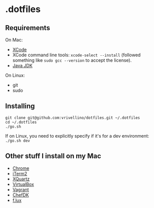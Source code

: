 # .dotfiles

## Requirements

On Mac:
* [XCode](https://itunes.apple.com/us/app/xcode/id497799835?mt=12)
* XCode command line tools: `xcode-select --install` (followed something like `sudo gcc --version` to accept
    the license).
* [Java JDK](http://www.oracle.com/technetwork/java/javase/downloads/index.html)

On Linux:
* git
* sudo

## Installing

```
git clone git@github.com:vrivellino/dotfiles.git ~/.dotfiles
cd ~/.dotfiles
./go.sh
```

If on Linux, you need to explicitly specify if it's for a dev environment: `./go.sh dev`

## Other stuff I install on my Mac

* [Chrome](https://www.google.com/intl/en/chrome/browser/desktop/index.html)
* [iTerm2](https://www.iterm2.com/)
* [XQuartz](http://www.xquartz.org/)
* [VirtualBox](https://www.virtualbox.org/)
* [Vagrant](https://www.vagrantup.com/)
* [ChefDK](https://downloads.chef.io/chef-dk/)
* [f.lux](https://justgetflux.com/news/pages/mac/)
